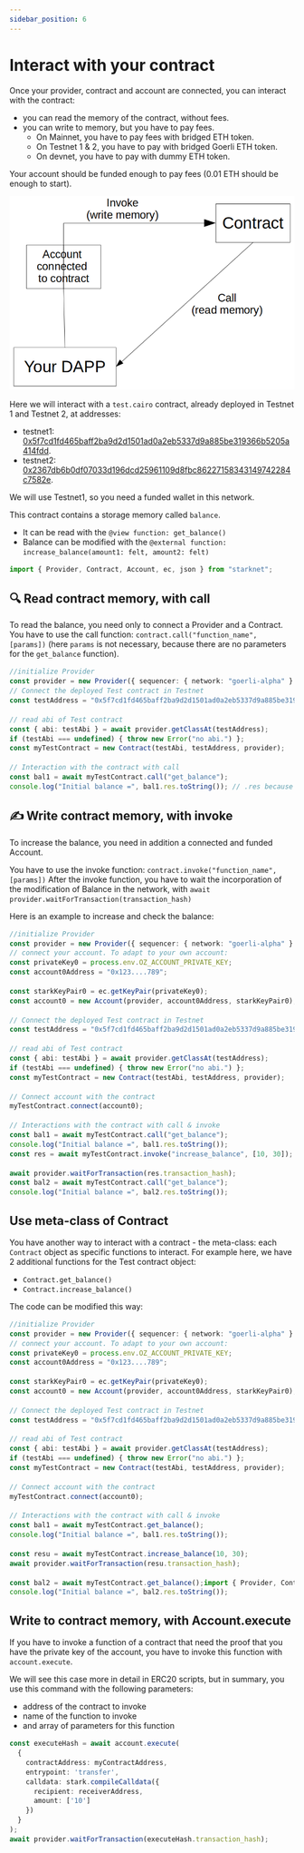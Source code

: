 ```yaml
---
sidebar_position: 6
---
```


# Interact with your contract

Once your provider, contract and account are connected, you can interact with the contract:

- you can read the memory of the contract, without fees.
- you can write to memory, but you have to pay fees.
  - On Mainnet, you have to pay fees with bridged ETH token.
  - On Testnet 1 & 2, you have to pay with bridged Goerli ETH token.
  - On devnet, you have to pay with dummy ETH token.

Your account should be funded enough to pay fees (0.01 ETH should be enough to start).

![](./pictures/Interact_contract.png)

Here we will interact with a `test.cairo` contract, already deployed in Testnet 1 and Testnet 2, at addresses:

- testnet1: [0x5f7cd1fd465baff2ba9d2d1501ad0a2eb5337d9a885be319366b5205a414fdd](https://testnet.starkscan.co/contract/0x5f7cd1fd465baff2ba9d2d1501ad0a2eb5337d9a885be319366b5205a414fdd#read-contract).
- testnet2: [0x2367db6b0df07033d196dcd25961109d8fbc86227158343149742284c7582e](https://testnet-2.starkscan.co/contract/0x002367db6b0df07033d196dcd25961109d8fbc86227158343149742284c7582e#read-contract).

We will use Testnet1, so you need a funded wallet in this network.

This contract contains a storage memory called `balance`.

- It can be read with the `@view function: get_balance()`
- Balance can be modified with the `@external function: increase_balance(amount1: felt, amount2: felt)`

```typescript
import { Provider, Contract, Account, ec, json } from "starknet";
```

## 🔍 Read contract memory, with call

To read the balance, you need only to connect a Provider and a Contract.  
You have to use the call function: `contract.call("function_name", [params])` (here `params` is not necessary, because there are no parameters for the `get_balance` function).

```typescript
//initialize Provider
const provider = new Provider({ sequencer: { network: "goerli-alpha" } });
// Connect the deployed Test contract in Testnet
const testAddress = "0x5f7cd1fd465baff2ba9d2d1501ad0a2eb5337d9a885be319366b5205a414fdd";

// read abi of Test contract
const { abi: testAbi } = await provider.getClassAt(testAddress);
if (testAbi === undefined) { throw new Error("no abi.") };
const myTestContract = new Contract(testAbi, testAddress, provider);

// Interaction with the contract with call
const bal1 = await myTestContract.call("get_balance");
console.log("Initial balance =", bal1.res.toString()); // .res because the  return value is called 'res' in the cairo contract
```

## ✍️ Write contract memory, with invoke

To increase the balance, you need in addition a connected and funded Account.

You have to use the invoke function: `contract.invoke("function_name", [params])`
After the invoke function, you have to wait the incorporation of the modification of Balance in the network, with `await provider.waitForTransaction(transaction_hash)`

Here is an example to increase and check the balance:

```typescript
//initialize Provider
const provider = new Provider({ sequencer: { network: "goerli-alpha" } });
// connect your account. To adapt to your own account:
const privateKey0 = process.env.OZ_ACCOUNT_PRIVATE_KEY;
const account0Address = "0x123....789";

const starkKeyPair0 = ec.getKeyPair(privateKey0);
const account0 = new Account(provider, account0Address, starkKeyPair0);

// Connect the deployed Test contract in Testnet
const testAddress = "0x5f7cd1fd465baff2ba9d2d1501ad0a2eb5337d9a885be319366b5205a414fdd";

// read abi of Test contract
const { abi: testAbi } = await provider.getClassAt(testAddress);
if (testAbi === undefined) { throw new Error("no abi.") };
const myTestContract = new Contract(testAbi, testAddress, provider);

// Connect account with the contract
myTestContract.connect(account0);

// Interactions with the contract with call & invoke
const bal1 = await myTestContract.call("get_balance");
console.log("Initial balance =", bal1.res.toString());
const res = await myTestContract.invoke("increase_balance", [10, 30]);

await provider.waitForTransaction(res.transaction_hash);
const bal2 = await myTestContract.call("get_balance");
console.log("Initial balance =", bal2.res.toString());
```

## Use meta-class of Contract

You have another way to interact with a contract - the meta-class: each `Contract` object as specific functions to interact. For example here, we have 2 additional functions for the Test contract object:

- `Contract.get_balance()`
- `Contract.increase_balance()`

The code can be modified this way:

```typescript
//initialize Provider
const provider = new Provider({ sequencer: { network: "goerli-alpha" } });
// connect your account. To adapt to your own account:
const privateKey0 = process.env.OZ_ACCOUNT_PRIVATE_KEY;
const account0Address = "0x123....789";

const starkKeyPair0 = ec.getKeyPair(privateKey0);
const account0 = new Account(provider, account0Address, starkKeyPair0);

// Connect the deployed Test contract in Testnet
const testAddress = "0x5f7cd1fd465baff2ba9d2d1501ad0a2eb5337d9a885be319366b5205a414fdd";

// read abi of Test contract
const { abi: testAbi } = await provider.getClassAt(testAddress);
if (testAbi === undefined) { throw new Error("no abi.") };
const myTestContract = new Contract(testAbi, testAddress, provider);

// Connect account with the contract
myTestContract.connect(account0);

// Interactions with the contract with call & invoke
const bal1 = await myTestContract.get_balance();
console.log("Initial balance =", bal1.res.toString());

const resu = await myTestContract.increase_balance(10, 30);
await provider.waitForTransaction(resu.transaction_hash);

const bal2 = await myTestContract.get_balance();import { Provider, Contract, Account, ec, json } from "starknet";
console.log("Initial balance =", bal2.res.toString());
```

## Write to contract memory, with Account.execute

If you have to invoke a function of a contract that need the proof that you have the private key of the account, you have to invoke this function with `account.execute`.

We will see this case more in detail in ERC20 scripts, but in summary, you use this command with the following parameters:

- address of the contract to invoke
- name of the function to invoke
- and array of parameters for this function

```typescript
const executeHash = await account.execute(
  {
    contractAddress: myContractAddress,
    entrypoint: 'transfer',
    calldata: stark.compileCalldata({
      recipient: receiverAddress,
      amount: ['10']
    })
  }
);
await provider.waitForTransaction(executeHash.transaction_hash);
```
